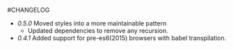 #CHANGELOG
* *0.5.0* Moved styles into a more maintainable pattern
	* Updated dependencies to remove any recursion.
* *0.4.1* Added support for pre-es6(2015) browsers with babel transpilation.
